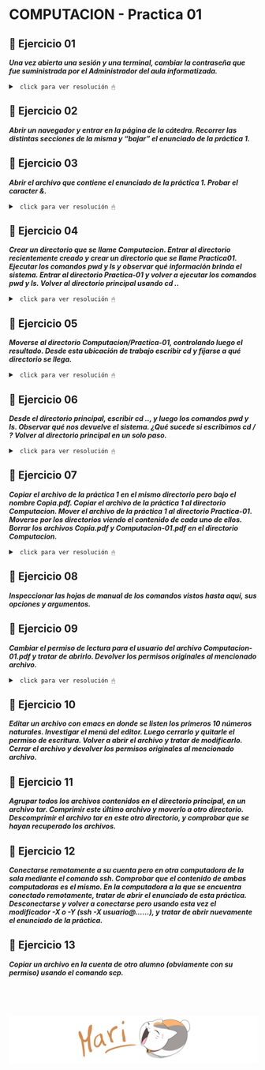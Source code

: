 # COMPUTACION - Practica 01


## 🔴 Ejercicio 01
***Una vez abierta una sesión y una terminal, cambiar la contraseña que fue suministrada por el Administrador del aula informatizada.***

<details><summary> <code> click para ver resolución 🖱 </code></summary>
    
* En una PC PERSONAL usar (te pide ingresar la contraseña actual y luego la nueva contraseña).

~~~
passwd
~~~

* En la una PC DE UNA RED EDUCATIVA (como la de la facu) usar

~~~
yppasswd
~~~

</details>

## 🔴 Ejercicio 02
***Abrir un navegador y entrar en la página de la cátedra. Recorrer las distintas secciones de la misma y “bajar” el enunciado de la práctica 1.***

## 🔴 Ejercicio 03
***Abrir el archivo que contiene el enunciado de la práctica 1. Probar el caracter &.***

<details><summary> <code> click para ver resolución 🖱 </code></summary>
    
* Comandos:

~~~
cd /Descargas/compu-fcaglp/practicas
ls -l 
xpdf Computacion-01.pdf &
~~~

* Si tengo que instalar **xpdf**

~~~
sudo apt install xpdf
~~~

</details>

## 🔴 Ejercicio 04 
***Crear un directorio que se llame Computacion. Entrar al directorio recientemente creado y crear un directorio que se llame Practica01. Ejecutar los comandos pwd y ls y observar qué información brinda el sistema. Entrar al directorio Practica-01 y volver a ejecutar los comandos pwd y ls. Volver al directorio principal usando cd ..***

<details><summary> <code> click para ver resolución 🖱 </code></summary>
    
* Comandos:

~~~
ls -l // lista los directorios y archivos que tengo en la carpeta actual
cd Descargas
mkdir Computacion
mkdir Practica01
pdw // me da la direccion de la carpeta en donde estoy parada
cd .. // vuelvo para atras
~~~

</details>

## 🔴 Ejercicio 05 
***Moverse al directorio Computacion/Practica-01, controlando luego el resultado. Desde esta ubicación de trabajo escribir cd y fijarse a qué directorio se llega.***

<details><summary> <code> click para ver resolución 🖱 </code></summary>

* Comandos:

~~~
cd Descargas/Computacion/Practica01
cd // vuelvo al directorio de inicio
pwd // /home/marimari2342
~~~

</details>


## 🔴 Ejercicio 06 
***Desde el directorio principal, escribir cd .., y luego los comandos pwd y ls. Observar qué nos devuelve el sistema. ¿Qué sucede si escribimos cd / ? Volver al directorio principal en un solo paso.***

<details><summary> <code> click para ver resolución 🖱 </code></summary>

* Comandos:

~~~
cd .. // sube al /home
pwd // /home
ls // marimari2342 (mi usuario)
~~~

</details>

## 🔴 Ejercicio 07 
***Copiar el archivo de la práctica 1 en el mismo directorio pero bajo el nombre Copia.pdf. Copiar el archivo de la práctica 1 al directorio Computacion. Mover el archivo de la práctica 1 al directorio Practica-01. Moverse por los directorios viendo el contenido de cada uno de ellos. Borrar los archivos Copia.pdf y Computacion-01.pdf en el directorio Computacion.***

<details><summary> <code> click para ver resolución 🖱 </code></summary>

* Comandos:

~~~
cd marimari2342/Descargas/Computacion/practica01
ls
cp Computacion-01.pdf Copia.pdf
ls
mv Copia.pdf ../Computacion
cd ..
rm Copia.pdf
~~~

</details>

## 🔴 Ejercicio 08 
***Inspeccionar las hojas de manual de los comandos vistos hasta aquí, sus opciones y argumentos.***

## 🔴 Ejercicio 09 
***Cambiar el permiso de lectura para el usuario del archivo Computacion-01.pdf y tratar de abrirlo. Devolver los permisos originales al mencionado archivo.***

<details><summary> <code> click para ver resolución 🖱 </code></summary>

* Comandos:

~~~
cd practica01
ls -l // me muestra los permisos del archivo dentro de este directorio --> -rw-rw-r--
chmod u-r Computacion-01.pdf
ls -l // ya no tiene permiso de lectura --> --w-rw-r--
xpdf Computacion-01.pdf & // MENSAJE --> I/O Error: Couldn't open file 'Computacion-01.pdf': Permiso denegado.
chmod u+r Computacion-01.pdf // devuelvo los permisos originales
~~~

</details>

## 🔴 Ejercicio 10 
***Editar un archivo con emacs en donde se listen los primeros 10 números naturales. Investigar el menú del editor. Luego cerrarlo y quitarle el permiso de escritura. Volver a abrir el archivo y tratar de modificarlo. Cerrar el archivo y devolver los permisos originales al mencionado archivo.***

## 🔴 Ejercicio 11 
***Agrupar todos los archivos contenidos en el directorio principal, en un archivo tar. Comprimir este último archivo y moverlo a otro directorio. Descomprimir el archivo tar en este otro directorio, y comprobar que se hayan recuperado los archivos.***

## 🔴 Ejercicio 12
***Conectarse remotamente a su cuenta pero en otra computadora de la sala mediante el comando ssh. Comprobar que el contenido de ambas computadoras es el mismo. En la computadora a la que se encuentra conectado remotamente, tratar de abrir el enunciado de esta práctica. Desconectarse y volver a conectarse pero usando esta vez el modificador -X o -Y (ssh -X usuario@......), y tratar de abrir nuevamente el enunciado de la práctica.***

## 🔴 Ejercicio 13 
***Copiar un archivo en la cuenta de otro alumno (obviamente con su permiso) usando el comando scp.***


<br>
<br>
<br>


<p><img align="center" src="https://github.com/Marimari2342/Marimari2342/blob/main/firmagith.png" alt="marigit"/></p>

